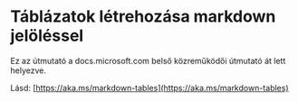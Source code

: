 # <a name="create-tables-in-markdown"></a>Táblázatok létrehozása markdown jelöléssel

Ez az útmutató a docs.microsoft.com belső közreműködői útmutató át lett helyezve.

Lásd: [https://aka.ms/markdown-tables](https://aka.ms/markdown-tables)
